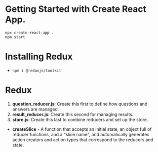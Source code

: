 # Getting Started with Create React App.
```
npx create-react-app .
npm start
```

# Installing Redux
- ```npm i @reduxjs/toolkit```

# Redux
1. <b>question_reducer.js</b>: Create this first to define how questions and answers are managed.
2. <b>result_reducer.js</b>: Create this second for managing results.
3. <b>store.js</b>: Create this last to combine reducers and set up the store.

- <b>createSlice</b> - A function that accepts an initial state, an object full of reducer functions, and a "slice name", and automatically generates action creators and action types that correspond to the reducers and state.